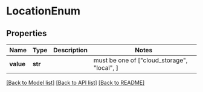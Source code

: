 # LocationEnum


## Properties
Name | Type | Description | Notes
------------ | ------------- | ------------- | -------------
**value** | **str** |  |  must be one of ["cloud_storage", "local", ]

[[Back to Model list]](../README.md#documentation-for-models) [[Back to API list]](../README.md#documentation-for-api-endpoints) [[Back to README]](../README.md)


